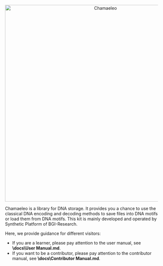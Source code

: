 <p align="center">
<img src="https://github.com/ntpz870817/Chamaeleo/blob/master/images/logo.png" alt="Chamaeleo" title="Chamaeleo" width="646"/>
</p>
Chamaeleo is a library for DNA storage.
It provides you a chance to use the classical DNA encoding and decoding methods to save files into DNA motifs or load them from DNA motifs.
This kit is mainly developed and operated by Synthetic Platform of BGI-Research.




Here, we provide guidance for different visitors:

- If you are a learner, please pay attention to the user manual, see **\docs\User Manual.md**.
- If you want to be a contributor, please pay attention to the contributor manual, see **\docs\Contributor Manual.md**.